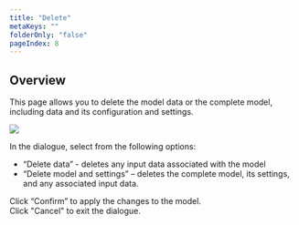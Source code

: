 ```yaml
---
title: "Delete"
metaKeys: ""
folderOnly: "false"
pageIndex: 8
---
```


## Overview
This page allows you to delete the model data or the complete model, including data and its configuration and settings.
<br/>

![](https://profitbasedocs.blob.core.windows.net/plannerimages/delete-model.JPG)

In the dialogue, select from the following options: 

-	“Delete data” - deletes any input data associated with the model
-	“Delete model and settings” – deletes the complete model, its settings, and any associated input data.

Click “Confirm” to apply the changes to the model.<br/>
Click "Cancel" to exit the dialogue.

<br/>
